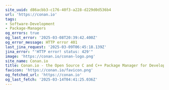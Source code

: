 ```yaml
---
site_uuid: d86acbb3-c176-40f3-a228-d229d0d536b4
url: 'https://conan.io'
tags:
- Software-Development
- Package-Managers
og_errors: true
og_last_error: '2025-03-08T20:39:42.400Z'
og_error_message: HTTP error 401
last_jina_request: '2025-03-09T06:45:18.139Z'
jina_error: "'HTTP error! status: 429'"
image: 'https://conan.io/conan-logo.png'
site_name: Conan.io
title: Conan.io - the Open Source C and C++ Package Manager for Developers
favicon: 'https://conan.io/favicon.png'
og_fetched_url: 'https://conan.io'
og_last_fetch: '2025-03-14T04:41:25.036Z'
---
```


